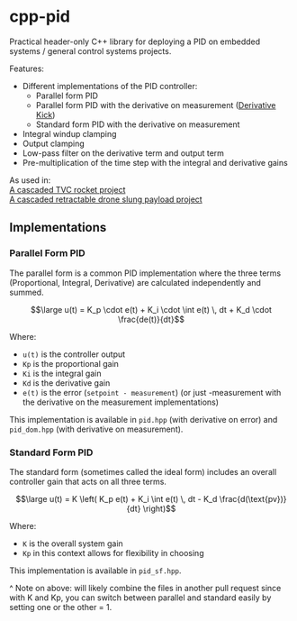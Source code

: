 # cpp-pid

Practical header-only C++ library for deploying a PID on embedded systems / general control systems projects.

Features:
* Different implementations of the PID controller:
  * Parallel form PID
  * Parallel form PID with the derivative on measurement ([Derivative Kick](http://brettbeauregard.com/blog/2011/04/improving-the-beginners-pid-derivative-kick/))
  * Standard form PID with the derivative on measurement
* Integral windup clamping
* Output clamping
* Low-pass filter on the derivative term and output term
* Pre-multiplication of the time step with the integral and derivative gains

As used in: \
[A cascaded TVC rocket project](https://github.com/CAPTR-Project/CAPTR-V1-AVI) \
[A cascaded retractable drone slung payload project](https://github.com/UTAT-UAS/ARCHIVE_hardware_integration/tree/main/packages/ros-payload-control)


## Implementations

### Parallel Form PID
The parallel form is a common PID implementation where the three terms (Proportional, Integral, Derivative) are calculated independently and summed.

<p align="center">
$$\large u(t) = K_p \cdot e(t) + K_i \cdot \int e(t) \, dt + K_d \cdot \frac{de(t)}{dt}$$
</p>

Where:
* `u(t)` is the controller output
* `Kp` is the proportional gain
* `Ki` is the integral gain
* `Kd` is the derivative gain
* `e(t)` is the error (`setpoint - measurement`) (or just -measurement with the derivative on the measurement implementations)

This implementation is available in `pid.hpp` (with derivative on error) and `pid_dom.hpp` (with derivative on measurement).

### Standard Form PID
The standard form (sometimes called the ideal form) includes an overall controller gain that acts on all three terms.

<p align="center">
$$\large u(t) = K \left( K_p e(t) + K_i \int e(t) \, dt - K_d \frac{d(\text{pv})}{dt} \right)$$
</p>

Where:
* `K` is the overall system gain
* `Kp` in this context allows for flexibility in choosing

This implementation is available in `pid_sf.hpp`.

^ Note on above: will likely combine the files in another pull request since with K and Kp, you can switch between parallel and standard easily by setting one or the other = 1.
